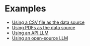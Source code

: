 # Examples

- [Using a CSV file as the data source](csv_data_source.md)
- [Using PDFs as the data source](pdf_data_source.md)
- [Using an API LLM](api_llm.md)
- [Using an open-source LLM](open_source_llm.md)
  